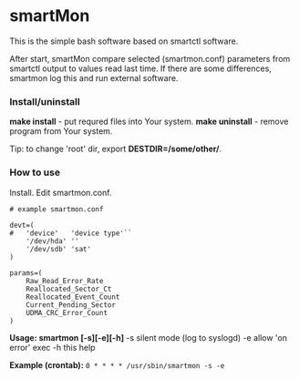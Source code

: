 # smartMon
This is the simple bash software based on smartctl software.

After start, smartMon compare selected (smartmon.conf) parameters from smartctl output to values read last time.
If there are some differences, smartmon log this and run external software.

### Install/uninstall
**make install** - put requred files into Your system.
**make uninstall** - remove program from Your system.

Tip: to change 'root' dir, export **DESTDIR=/some/other/**.

### How to use
Install.
Edit smartmon.conf.
```
# example smartmon.conf

devt=(
#   'device'   'device type'``
    '/dev/hda' ''
    '/dev/sdb' 'sat'
)

params=(
    Raw_Read_Error_Rate
    Reallocated_Sector_Ct
    Reallocated_Event_Count
    Current_Pending_Sector
    UDMA_CRC_Error_Count
)
```
**Usage: smartmon [-s][-e][-h]**
-s silent mode (log to syslogd)
-e allow 'on error' exec
-h this help

**Example (crontab):**
``0 * * * * /usr/sbin/smartmon -s -e``


